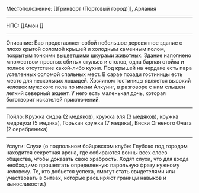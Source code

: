Местоположение: [[Гринворт (Портовый город)]], Арлания
_____
НПС: [[Амон ]]
_____
Описание: Бар представляет собой небольшое деревянное здание с плохо крытой соломой крышей и холодным каменным полом, покрытым тонкими выцветшими шкурами животных. Здание наполнено множеством простых сбитых стульев и столов, одна барная стойка и полное отсутствие какой-либо кухни. Под крышей на чердаке есть пара устеленных соломой спальных мест. В сарае позади гостиницы есть место для нескольких лошадей. Хозяином гостиницы является высокий человек мужского пола по имени Алкуинг, в разговоре с ним слышен легкий северный акцент. У него есть маленькая дочь, которая боготворит искателей приключений.
_____
Пойло: Кружка сидра (2 медяков), кружка эля (3 медяков), кружка медовухи (5 медяка), Горькая кружка (7 медяка), Виски Огненого Очага (2 серебреника)
_____
Услуги: Слухи (о подпольном бойцовском клубе: Глубоко под городом находится секретная арена, где собираются воины всех слоев общества, чтобы доказать свою храбрость. Ходят слухи, что для входа необходимо прошептать определенную парольную фразу нужному человеку. Те, кто добьется успеха, смогут стать свидетелями или участвовать в битвах, которые расширяют границы навыков и выносливости.)